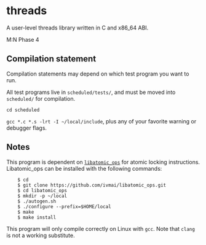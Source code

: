 # threads

A user-level threads library written in C and x86\_64 ABI.

M:N Phase 4

## Compilation statement

Compilation statements may depend on which test program you want to run.

All test programs live in `scheduled/tests/`, and must be moved into `scheduled/` for compilation.

`cd scheduled`

`gcc *.c *.s -lrt -I ~/local/include`, plus any of your favorite warning or debugger flags.

## Notes

This program is dependent on [`libatomic_ops`](https://github.com/ivmai/libatomic_ops) for atomic locking instructions. 
Libatomic\_ops can be installed with the following commands:
```
    $ cd
    $ git clone https://github.com/ivmai/libatomic_ops.git
    $ cd libatomic_ops
    $ mkdir -p ~/local
    $ ./autogen.sh
    $ ./configure --prefix=$HOME/local
    $ make
    $ make install
```

This program will only compile correctly on Linux with `gcc`. Note that `clang` is not
a working substitute. 
